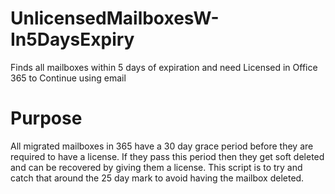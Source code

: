 # UnlicensedMailboxesW-In5DaysExpiry
Finds all mailboxes within 5 days of expiration and need Licensed in Office 365 to Continue using email

# Purpose
All migrated mailboxes in 365 have a 30 day grace period before they are required to have a license. If they pass this period then they get soft deleted and can be recovered by giving them a license. This script is to try and catch that around the 25 day mark to avoid having the mailbox deleted.
